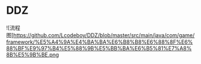 # DDZ
![流程图]https://github.com/Lcodeboy/DDZ/blob/master/src/main/java/com/game/framework/%E5%A4%9A%E4%BA%BA%E6%B8%B8%E6%88%8F%E6%88%BF%E9%97%B4%E5%88%9B%E5%BB%BA%E6%B5%81%E7%A8%8B%E5%9B%BE.png
